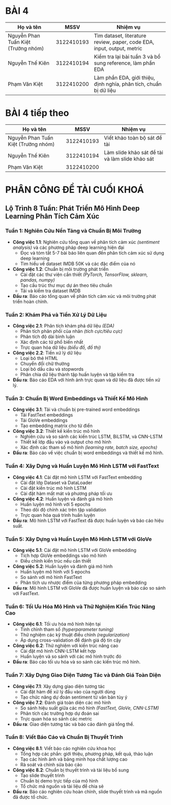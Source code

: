 # BÀI 4

|Họ và tên                          |MSSV      | Nhiệm vụ                                                             |
|-----------------------------------|----------|----------------------------------------------------------------------|
|Nguyễn Phan Tuấn Kiệt (Trưởng nhóm)|3122410193|Tìm dataset, literature review, paper, code EDA, input, output, metric|
|Nguyễn Thế Kiên                    |3122410194|Kiểm tra lại bài tuần 3 và bổ sung reference, làm phần EDA|
|Phạm Văn Kiệt                      |3122410200|Làm phần EDA, giới thiệu, định nghĩa, phân tích, chuẩn bị dữ liệu |
# BÀI 4 tiếp theo

|Họ và tên                          |MSSV      | Nhiệm vụ                                                             |
|-----------------------------------|----------|----------------------------------------------------------------------|
|Nguyễn Phan Tuấn Kiệt (Trưởng nhóm)|3122410193|Viết khảo toàn bộ sát đề tài|
|Nguyễn Thế Kiên                    |3122410194|Làm slide khảo sát đề tài và làm slide khảo sát|
|Phạm Văn Kiệt                      |3122410200| | Đọc hiểu nội dung khảo sát và key paper để thuyết trình

# PHÂN CÔNG ĐỀ TÀI CUỐI KHOÁ

## Lộ Trình 8 Tuần: Phát Triển Mô Hình Deep Learning Phân Tích Cảm Xúc

### Tuần 1: Nghiên Cứu Nền Tảng và Chuẩn Bị Môi Trường
- **Công việc 1.1**: Nghiên cứu tổng quan về phân tích cảm xúc *(sentiment analysis)* và các phương pháp deep learning hiện đại
  - Đọc và tóm tắt 5-7 bài báo liên quan đến phân tích cảm xúc sử dụng deep learning
  - Tìm hiểu về dataset IMDB 50K và các đặc điểm của nó
- **Công việc 1.2**: Chuẩn bị môi trường phát triển
  - Cài đặt các thư viện cần thiết *(PyTorch, TensorFlow, sklearn, pandas, numpy)*
  - Tạo cấu trúc thư mục dự án theo tiêu chuẩn
  - Tải và kiểm tra dataset IMDB
- **Đầu ra**: Báo cáo tổng quan về phân tích cảm xúc và môi trường phát triển hoàn chỉnh.

### Tuần 2: Khám Phá và Tiền Xử Lý Dữ Liệu
- **Công việc 2.1**: Phân tích khám phá dữ liệu *(EDA)*
  - Phân tích phân phối của nhãn *(tích cực/tiêu cực)*
  - Phân tích độ dài bình luận
  - Xác định các từ phổ biến nhất
  - Trực quan hóa dữ liệu *(biểu đồ, đồ thị)*
- **Công việc 2.2**: Tiền xử lý dữ liệu
  - Loại bỏ thẻ HTML
  - Chuyển đổi chữ thường
  - Loại bỏ dấu câu và stopwords
  - Phân chia dữ liệu thành tập huấn luyện và tập kiểm tra
- **Đầu ra**: Báo cáo EDA với hình ảnh trực quan và dữ liệu đã được tiền xử lý.

### Tuần 3: Chuẩn Bị Word Embeddings và Thiết Kế Mô Hình
- **Công việc 3.1**: Tải và chuẩn bị pre-trained word embeddings
  - Tải FastText embeddings
  - Tải GloVe embeddings
  - Tạo embedding matrix cho từ điển
- **Công việc 3.2**: Thiết kế kiến trúc mô hình
  - Nghiên cứu và so sánh các kiến trúc LSTM, BiLSTM, và CNN-LSTM
  - Thiết kế lớp đầu vào và output cho mô hình
  - Xác định các tham số mô hình *(learning rate, batch size, epochs)*
- **Đầu ra**: Báo cáo về việc chuẩn bị word embeddings và thiết kế mô hình.

### Tuần 4: Xây Dựng và Huấn Luyện Mô Hình LSTM với FastText
- **Công việc 4.1**: Cài đặt mô hình LSTM với FastText embedding
  - Cài đặt lớp Dataset và DataLoader
  - Cài đặt kiến trúc mô hình LSTM
  - Cài đặt hàm mất mát và phương pháp tối ưu
- **Công việc 4.2**: Huấn luyện và đánh giá mô hình
  - Huấn luyện mô hình với 5 epochs
  - Theo dõi độ chính xác trên tập validation
  - Trực quan hóa quá trình huấn luyện
- **Đầu ra**: Mô hình LSTM với FastText đã được huấn luyện và báo cáo hiệu suất.

### Tuần 5: Xây Dựng và Huấn Luyện Mô Hình LSTM với GloVe
- **Công việc 5.1**: Cài đặt mô hình LSTM với GloVe embedding
  - Tích hợp GloVe embeddings vào mô hình
  - Điều chỉnh kiến trúc nếu cần thiết
- **Công việc 5.2**: Huấn luyện và đánh giá mô hình
  - Huấn luyện mô hình với 5 epochs
  - So sánh với mô hình FastText
  - Phân tích ưu nhược điểm của từng phương pháp embedding
- **Đầu ra**: Mô hình LSTM với GloVe đã được huấn luyện và báo cáo so sánh với FastText.

### Tuần 6: Tối Ưu Hóa Mô Hình và Thử Nghiệm Kiến Trúc Nâng Cao
- **Công việc 6.1**: Tối ưu hóa mô hình hiện tại
  - Tinh chỉnh tham số *(hyperparameter tuning)*
  - Thử nghiệm các kỹ thuật điều chỉnh *(regularization)*
  - Áp dụng cross-validation để đánh giá độ tin cậy
- **Công việc 6.2**: Thử nghiệm với kiến trúc nâng cao
  - Cài đặt mô hình CNN-LSTM kết hợp
  - Huấn luyện và so sánh với các mô hình trước đó
- **Đầu ra**: Báo cáo tối ưu hóa và so sánh các kiến trúc mô hình.

### Tuần 7: Xây Dựng Giao Diện Tương Tác và Đánh Giá Toàn Diện
- **Công việc 7.1**: Xây dựng giao diện tương tác
  - Cài đặt hàm để xử lý đầu vào của người dùng
  - Tạo chức năng dự đoán sentiment từ văn bản tùy ý
- **Công việc 7.2**: Đánh giá toàn diện các mô hình
  - So sánh hiệu suất giữa các mô hình *(FastText, GloVe, CNN-LSTM)*
  - Phân tích các trường hợp dự đoán sai
  - Trực quan hóa so sánh các metric
- **Đầu ra**: Giao diện tương tác và báo cáo đánh giá tổng thể.

### Tuần 8: Viết Báo Cáo và Chuẩn Bị Thuyết Trình
- **Công việc 8.1**: Viết báo cáo nghiên cứu khoa học
  - Tổng hợp các phần: giới thiệu, phương pháp, kết quả, thảo luận
  - Tạo các hình ảnh và bảng minh họa chất lượng cao
  - Rà soát và chỉnh sửa báo cáo
- **Công việc 8.2**: Chuẩn bị thuyết trình và tài liệu bổ sung
  - Tạo slide thuyết trình
  - Chuẩn bị demo trực tiếp của mô hình
  - Tổ chức mã nguồn và tài liệu để chia sẻ
- **Đầu ra**: Báo cáo nghiên cứu hoàn chỉnh, slide thuyết trình và mã nguồn đã được tổ chức.